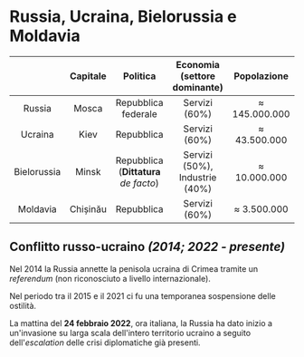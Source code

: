 # Russia, Ucraina, Bielorussia e Moldavia

| | Capitale | Politica | Economia (settore dominante) | Popolazione |
| :-: | :-: | :-: | :-: | :-: |
| Russia | Mosca | Repubblica federale | Servizi (60%) | &thickapprox; 145.000.000 |
| Ucraina | Kiev | Repubblica | Servizi (60%) | &thickapprox; 43.500.000 |
| Bielorussia | Minsk | Repubblica (**Dittatura** *de facto*) | Servizi (50%), Industrie (40%) | &thickapprox; 10.000.000 |
| Moldavia | Chișinău | Repubblica | Servizi (60%) | &thickapprox; 3.500.000 |

## Conflitto russo-ucraino *(2014; 2022 - presente)*

Nel 2014 la Russia annette la penisola ucraina di Crimea tramite un *referendum*
(non riconosciuto a livello internazionale).

Nel periodo tra il 2015 e il 2021 ci fu una temporanea sospensione delle
ostilità.

La mattina del **24 febbraio 2022**, ora italiana, la Russia ha dato inizio a
un'invasione su larga scala dell'intero territorio ucraino a seguito
dell'*escalation* delle crisi diplomatiche già presenti.
